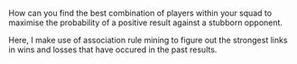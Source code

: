 How can you find the best combination of players within your squad to maximise the probability of a positive result against a
stubborn opponent.

Here, I make use of association rule mining to figure out the strongest links in wins and losses that have occured in the past 
results.

